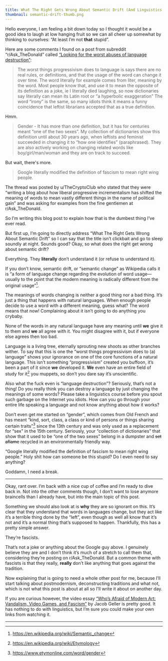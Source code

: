 ```yaml
---
title: What The Right Gets Wrong About Semantic Drift (And Linguistics In General)
thumbnail: semantic-drift-thumb.png
---
```


Hello everyone, I am feeling a bit down today so I thought it would be a good idea to laugh at low hanging fruit so we can all cheer up somewhat by thinking to ourselves: “At least I’m not **that** stupid”.

Here are some comments I found on a post from subreddit “r/Ask_TheDonald” called [“Looking for the worst abuses of language destruction”](https://web.archive.org/web/20191205050657/https://old.reddit.com/r/AskThe_Donald/comments/e3g7be/looking_for_the_worst_abuses_of_language/):

> The worst things progressivism does to language is says there are no real rules, or definitions, and that the usage of the word can change it over time. The word literally for example comes from liter, meaning by the word. Most people know that, and use it to mean the opposite of its definition as a joke, ie I literally died laughing, so now dictionaries say literally can mean its Latin root or “a hyperbolic exaggeration” The word “irony” is the same, so many idiots think it means a funny coincidence that leftist librarians accepted that as a true definition.

Hmm.

> Gender - It has more than one definition, but it has for centuries meant “one of the two sexes”. My collection of dictionaries show this definition until about 30 years ago, when leftists and feminist succeeded in changing it to “how one identifies” (paraphrased). They are also actively working on changing related words like boy/girl/man/woman and they are on track to succeed.

But wait, there's more.

> Google literally modified the definition of fascism to mean right wing people.

The thread was posted by u/TheCryptoClub who stated that they were “writing a blog about how liberal progressive incrementalism has shifted the meaning of words to mean vastly different things in the name of political gain” and was asking for examples from the fine gentlemen at r/Ask_TheDonald.

So I’m writing this blog post to explain how that is the dumbest thing I’ve ever read.

But first up, I’m going to directly address “What The Right Gets Wrong About Semantic Drift” so I can say that the title isn’t clickbait and go to sleep soundly at night. Sounds good? Okay, so what does the right get wrong about semantic drift?

Everything. They **literally** don’t understand it (or refuse to understand it).

If you don’t know, semantic drift, or “semantic change” as Wikipedia calls it is “a form of language change regarding the evolution of word usage—usually to the point that the modern meaning is radically different from the original usage”[^1].

The meanings of words changing is neither a good thing nor a bad thing. It’s just a thing that happens with natural languages. When enough people decide to use a word with a different meaning, guess what? The word means that now! Complaining about it isn’t going to do anything you crybaby.

None of the words in any natural language have any meaning until **we** give it to them and **we** all agree with it. You might disagree with it, but if everyone else agrees then too bad.

Language is a living tree, eternally sprouting new shoots as other branches wither. To say that this is one the “worst things progressivism does to (a) language” shows your ignorance on one of the core functions of a natural language. This isn’t something “progressivism” created you buffoon, it’s been a part of it since **we** developed it. **We** even have an entire field of study for it[^2] you muppets, so don’t you dare say it’s unscientific.

Also what the fuck even is “language destruction”? Seriously, that’s not a thing! Do you really think you can destroy a language by just changing the meanings of some words? Please take a linguistics course before you spout such garbage on the Internet you idiots. How can you go through your entire life speaking a language and not know anything about how it works?

Don’t even get me started on “gender”, which comes from Old French and has meant “kind, sort, class, a class or kind of persons or things sharing certain traits”[^3] since the 13th century and was only used as a replacement for “sex” in the 15th century. Seriously, your “collection of dictionaries” that show that it used to be “one of the two sexes” belong in a dumpster and ~~set aflame~~ recycled in an environmentally friendly way.

“Google literally modified the definition of fascism to mean right wing people.” Holy shit how can someone be this stupid? Do I even need to say anything?

Goddamn, I need a break.

---

Okay, rant over. I’m back with a nice cup of coffee and I’m ready to dive back in. Not into the other comments though, I don’t want to lose anymore braincells than I already have, but into the main topic of this post.

Something we should also look at is **why** they are so ignorant on this. It’s clear that they understand that words in languages change, but they act like it’s a terrible thing done by the “left”, even though as well all know that it’s not and it’s a normal thing that’s supposed to happen. Thankfully, this has a pretty simple answer.

They’re fascists.

That’s not a joke or anything about the Google guy above. I genuinely believe they are and I don’t think it’s much of a stretch to call them that, considering they’re posting on r/Ask_TheDonald. But a common theme with fascists is that they really, **really** don’t like anything that goes against the tradition.

Now explaining that is going to need a whole other post for me, because I’ll start talking about postmodernism, deconstructing traditions and what not, which is not what this post is about at all so I’ll write it about on another day.

If you are curious however, the video essay [“Who’s Afraid of Modern Art: Vandalism, Video Games, and Fascism”](https://www.youtube.com/watch?v=v5DqmTtCPiQ) by Jacob Geller is pretty good. It has nothing to do with linguistics, but I’m sure you could make your own links from watching it.

---

[^1]: https://en.wikipedia.org/wiki/Semantic_change
[^2]: https://en.wikipedia.org/wiki/Etymology
[^3]: https://www.etymonline.com/word/gender
